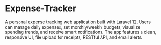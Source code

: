 # Expense-Tracker
A personal expense tracking web application built with Laravel 12. Users can manage daily expenses, set monthly/weekly budgets, visualize spending trends, and receive smart notifications. The app features a clean, responsive UI, file upload for receipts, RESTful API, and email alerts.
